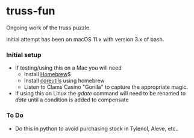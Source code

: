 # truss-fun
Ongoing work of the truss puzzle. 

Initial attempt has been on macOS 11.x with version 3.x of bash. 

### Initial setup
* If testing/using this on a Mac you will need
    * Install [Homebrew](https://brew.sh/)$ 
    * Install  [coreutils](https://formulae.brew.sh/formula/coreutils) using homebrew
    * Listen to Clams Casino "Gorilla" to capture the appropriate magic.
* If using this on Linux the *gdate* command will need to be renamed
to *date* until a condition is added to compensate

### To Do
* Do this in python to avoid purchasing stock in Tylenol, Aleve, etc.. 
